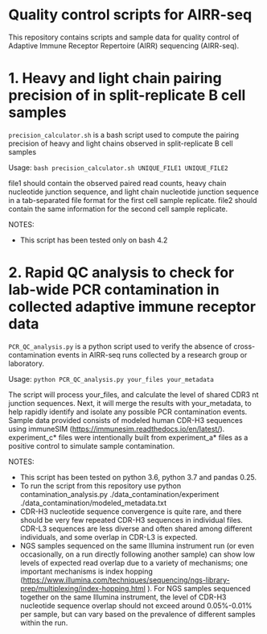 # Quality control scripts for AIRR-seq

This repository contains scripts and sample data for quality control of Adaptive Immune Receptor Repertoire (AIRR) sequencing (AIRR-seq).

# 1. Heavy and light chain pairing precision of in split-replicate B cell samples

`precision_calculator.sh` is a bash script used to compute the pairing precision of heavy and light chains observed in split-replicate B cell samples

Usage:  `bash precision_calculator.sh UNIQUE_FILE1 UNIQUE_FILE2`

file1 should contain the observed paired read counts, heavy chain nucleotide junction sequence, and light chain nucleotide junction sequence in a tab-separated file format for the first cell sample replicate. file2 should contain the same information for the second cell sample replicate.

NOTES:
* This script has been tested only on bash 4.2

# 2. Rapid QC analysis to check for lab-wide PCR contamination in collected adaptive immune receptor data

`PCR_QC_analysis.py` is a python script used to verify the absence of cross-contamination events in AIRR-seq runs collected by a research group or laboratory.

Usage: `python PCR_QC_analysis.py your_files your_metadata`

The script will process your_files, and calculate the level of shared CDR3 nt junction sequences. Next, it will merge the results with your_metadata, to help rapidly identify and isolate any possible PCR contamination events.
Sample data provided consists of modeled human CDR-H3 sequences using immuneSIM (https://immunesim.readthedocs.io/en/latest/). experiment_c* files were intentionally built from experiment_a* files as a positive control to simulate sample contamination.


NOTES: 
* This script has been tested on python 3.6, python 3.7 and pandas 0.25.
* To run the script from this repository use python contamination_analysis.py ./data_contamination/experiment ./data_contamination/modeled_metadata.txt
* CDR-H3 nucleotide sequence convergence is quite rare, and there should be very few repeated CDR-H3 sequences in individual files.  CDR-L3 sequences are less diverse and often shared among different individuals, and some overlap in CDR-L3 is expected.
* NGS samples sequenced on the same Illumina instrument run (or even occasionally, on a run directly following another sample) can show low levels of expected read overlap due to a variety of mechanisms; one important mechanisms is index hopping (https://www.illumina.com/techniques/sequencing/ngs-library-prep/multiplexing/index-hopping.html ). For NGS samples sequenced together on the same Illumina instrument, the level of CDR-H3 nucleotide sequence overlap should not exceed around 0.05%-0.01% per sample, but can vary based on the prevalence of different samples within the run.

